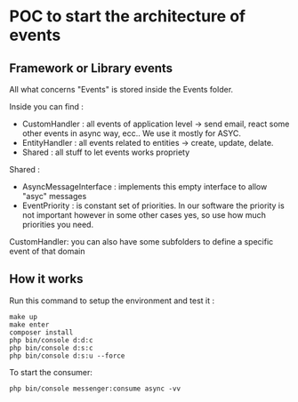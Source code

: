 # POC to start the architecture of events

## Framework or Library events

All what concerns "Events" is stored inside the Events folder.

Inside you can find :
* CustomHandler : all events of application level -> send email, react some other events in async way, ecc.. We use it mostly for ASYC.
* EntityHandler : all events related to entities -> create, update, delate.
* Shared : all stuff to let events works propriety


Shared :
* AsyncMessageInterface : implements this empty interface to allow "asyc" messages
* EventPriority : is constant set of priorities. In our software the priority is not important however in some other cases yes, so use how much priorities you need.


CustomHandler: you can also have some subfolders to define a specific event of that domain


## How it works 

Run this command to setup the environment and test it :
```
make up
make enter
composer install
php bin/console d:d:c
php bin/console d:s:c
php bin/console d:s:u --force
```

To start the consumer:
```
php bin/console messenger:consume async -vv
```
